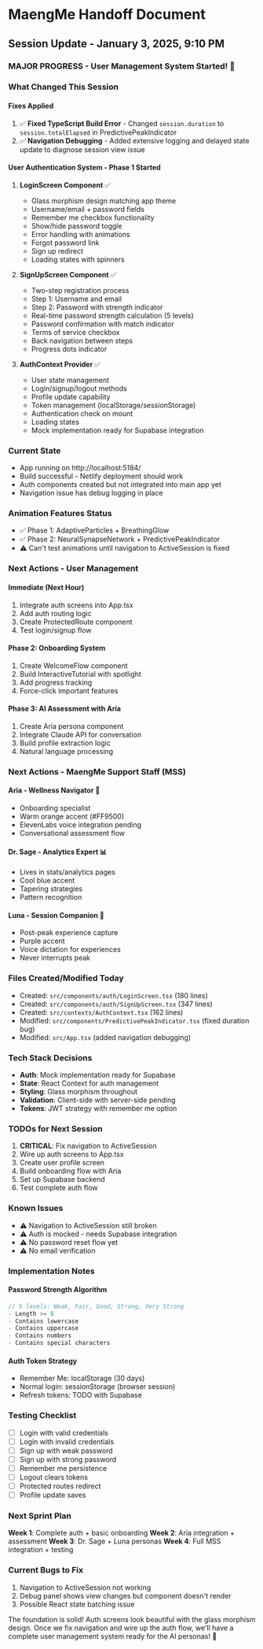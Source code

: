 # MaengMe Handoff Document

## Session Update - January 3, 2025, 9:10 PM

### MAJOR PROGRESS - User Management System Started! 🚀

### What Changed This Session

#### **Fixes Applied**
1. ✅ **Fixed TypeScript Build Error** - Changed `session.duration` to `session.totalElapsed` in PredictivePeakIndicator
2. ✅ **Navigation Debugging** - Added extensive logging and delayed state update to diagnose session view issue

#### **User Authentication System - Phase 1 Started**
1. **LoginScreen Component** ✅
   - Glass morphism design matching app theme
   - Username/email + password fields
   - Remember me checkbox functionality
   - Show/hide password toggle
   - Error handling with animations
   - Forgot password link
   - Sign up redirect
   - Loading states with spinners

2. **SignUpScreen Component** ✅
   - Two-step registration process
   - Step 1: Username and email
   - Step 2: Password with strength indicator
   - Real-time password strength calculation (5 levels)
   - Password confirmation with match indicator
   - Terms of service checkbox
   - Back navigation between steps
   - Progress dots indicator

3. **AuthContext Provider** ✅
   - User state management
   - Login/signup/logout methods
   - Profile update capability
   - Token management (localStorage/sessionStorage)
   - Authentication check on mount
   - Loading states
   - Mock implementation ready for Supabase integration

### Current State
- App running on http://localhost:5184/
- Build successful - Netlify deployment should work
- Auth components created but not integrated into main app yet
- Navigation issue has debug logging in place

### Animation Features Status
- ✅ Phase 1: AdaptiveParticles + BreathingGlow
- ✅ Phase 2: NeuralSynapseNetwork + PredictivePeakIndicator
- ⚠️ Can't test animations until navigation to ActiveSession is fixed

### Next Actions - User Management

#### **Immediate (Next Hour)**
1. Integrate auth screens into App.tsx
2. Add auth routing logic
3. Create ProtectedRoute component
4. Test login/signup flow

#### **Phase 2: Onboarding System**
1. Create WelcomeFlow component
2. Build InteractiveTutorial with spotlight
3. Add progress tracking
4. Force-click important features

#### **Phase 3: AI Assessment with Aria**
1. Create Aria persona component
2. Integrate Claude API for conversation
3. Build profile extraction logic
4. Natural language processing

### Next Actions - MaengMe Support Staff (MSS)

#### **Aria - Wellness Navigator** 🧭
- Onboarding specialist
- Warm orange accent (#FF9500)
- ElevenLabs voice integration pending
- Conversational assessment flow

#### **Dr. Sage - Analytics Expert** 📊
- Lives in stats/analytics pages
- Cool blue accent
- Tapering strategies
- Pattern recognition

#### **Luna - Session Companion** 🌙  
- Post-peak experience capture
- Purple accent
- Voice dictation for experiences
- Never interrupts peak

### Files Created/Modified Today
- Created: `src/components/auth/LoginScreen.tsx` (180 lines)
- Created: `src/components/auth/SignUpScreen.tsx` (347 lines)
- Created: `src/contexts/AuthContext.tsx` (162 lines)
- Modified: `src/components/PredictivePeakIndicator.tsx` (fixed duration bug)
- Modified: `src/App.tsx` (added navigation debugging)

### Tech Stack Decisions
- **Auth**: Mock implementation ready for Supabase
- **State**: React Context for auth management
- **Styling**: Glass morphism throughout
- **Validation**: Client-side with server-side pending
- **Tokens**: JWT strategy with remember me option

### TODOs for Next Session
1. **CRITICAL**: Fix navigation to ActiveSession
2. Wire up auth screens to App.tsx
3. Create user profile screen
4. Build onboarding flow with Aria
5. Set up Supabase backend
6. Test complete auth flow

### Known Issues
- ⚠️ Navigation to ActiveSession still broken
- ⚠️ Auth is mocked - needs Supabase integration
- ⚠️ No password reset flow yet
- ⚠️ No email verification

### Implementation Notes

#### Password Strength Algorithm
```javascript
// 5 levels: Weak, Fair, Good, Strong, Very Strong
- Length >= 8
- Contains lowercase
- Contains uppercase
- Contains numbers
- Contains special characters
```

#### Auth Token Strategy
- Remember Me: localStorage (30 days)
- Normal login: sessionStorage (browser session)
- Refresh tokens: TODO with Supabase

### Testing Checklist
- [ ] Login with valid credentials
- [ ] Login with invalid credentials
- [ ] Sign up with weak password
- [ ] Sign up with strong password
- [ ] Remember me persistence
- [ ] Logout clears tokens
- [ ] Protected routes redirect
- [ ] Profile update saves

### Next Sprint Plan
**Week 1**: Complete auth + basic onboarding
**Week 2**: Aria integration + assessment
**Week 3**: Dr. Sage + Luna personas
**Week 4**: Full MSS integration + testing

### Current Bugs to Fix
1. Navigation to ActiveSession not working
2. Debug panel shows view changes but component doesn't render
3. Possible React state batching issue

The foundation is solid! Auth screens look beautiful with the glass morphism design. Once we fix navigation and wire up the auth flow, we'll have a complete user management system ready for the AI personas! 🎯
